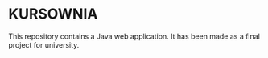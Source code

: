 # KURSOWNIA
This repository contains a Java web application. It has been made as a final project for university.
